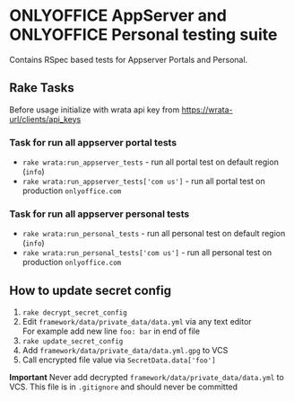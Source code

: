 # ONLYOFFICE AppServer and ONLYOFFICE Personal testing suite

Contains RSpec based tests for Appserver Portals and Personal.

## Rake Tasks

Before usage initialize with wrata api key from [https://wrata-url/clients/api_keys](https://wrata-url/clients/api_keys)

### Task for run all appserver portal tests

* `rake wrata:run_appserver_tests` - run all portal test on default region (`info`)
* `rake wrata:run_appserver_tests['com us']` - run all portal test
 on production `onlyoffice.com`

### Task for run all appserver personal tests

* `rake wrata:run_personal_tests` - run all personal test on default region (`info`)
* `rake wrata:run_personal_tests['com us']` - run all personal test
 on production `onlyoffice.com`

## How to update secret config

1. `rake decrypt_secret_config`
2. Edit `framework/data/private_data/data.yml`
   via any text editor  
   For example add new line `foo: bar` in end of file
3. `rake update_secret_config`
4. Add `framework/data/private_data/data.yml.gpg` to VCS
5. Call encrypted file value via `SecretData.data['foo']`

**Important** Never add decrypted
`framework/data/private_data/data.yml` to VCS.
This file is in `.gitignore` and should never be committed
